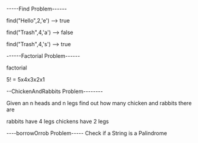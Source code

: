 
 -----Find Problem------

find("Hello",2,'e') --> true

find("Trash",4,'a') --> false

find("Trash",4,'s') --> true


------Factorial Problem------

factorial

5! = 5x4x3x2x1

--ChickenAndRabbits Problem--------

Given an n heads and n legs find
out how many chicken and rabbits 
there are

rabbits have 4 legs
chickens have 2 legs

----borrowOrrob Problem-----
Check if a String is a Palindrome


